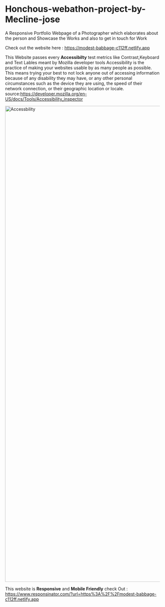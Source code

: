 # Honchous-webathon-project-by-Mecline-jose
A Responsive Portfolio Webpage of a Photographer which elaborates about the person and Showcase the Works  and also to get in touch for Work

Check out the website here : https://modest-babbage-c112ff.netlify.app

This Website passes every <b>Accessibilty</b> test metrics like Contrast,Keyboard and Text Lables meant by Mozilla developer tools
Accessibility is the practice of making your websites usable by as many people as possible. This means trying your best to not lock anyone out of accessing information because of any disability they may have, or any other personal circumstances such as the device they are using, the speed of their network connection, or their geographic location or locale. 
source:https://developer.mozilla.org/en-US/docs/Tools/Accessibility_inspector

<img width="1552" alt="Accessbility" src="https://user-images.githubusercontent.com/45584722/84119795-885c1e00-aa52-11ea-85f7-9b997eae0299.png">

This website is <b>Responsive</b> and <b>Mobile Friendly</b>
check Out : https://www.responsinator.com/?url=https%3A%2F%2Fmodest-babbage-c112ff.netlify.app
